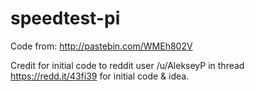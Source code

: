# speedtest-pi
Code from: http://pastebin.com/WMEh802V

Credit for initial code to reddit user /u/AlekseyP in thread https://redd.it/43fi39 for initial code & idea.

